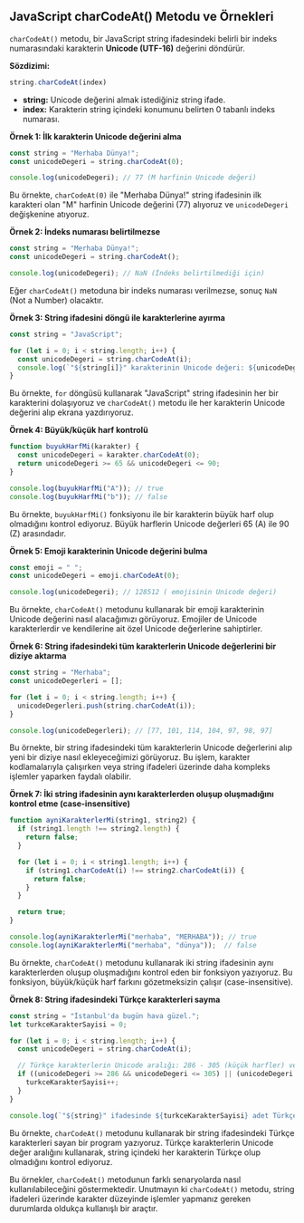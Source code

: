 ## JavaScript charCodeAt() Metodu ve Örnekleri

`charCodeAt()` metodu, bir JavaScript string ifadesindeki belirli bir indeks numarasındaki karakterin **Unicode (UTF-16)** değerini döndürür. 

**Sözdizimi:**

```javascript
string.charCodeAt(index)
```

* **string:** Unicode değerini almak istediğiniz string ifade.
* **index:** Karakterin string içindeki konumunu belirten 0 tabanlı indeks numarası. 

**Örnek 1: İlk karakterin Unicode değerini alma**

```javascript
const string = "Merhaba Dünya!";
const unicodeDegeri = string.charCodeAt(0);

console.log(unicodeDegeri); // 77 (M harfinin Unicode değeri)
```

Bu örnekte, `charCodeAt(0)` ile "Merhaba Dünya!" string ifadesinin ilk karakteri olan "M" harfinin Unicode değerini (77) alıyoruz ve `unicodeDegeri` değişkenine atıyoruz.

**Örnek 2: İndeks numarası belirtilmezse**

```javascript
const string = "Merhaba Dünya!";
const unicodeDegeri = string.charCodeAt();

console.log(unicodeDegeri); // NaN (İndeks belirtilmediği için)
```

Eğer `charCodeAt()` metoduna bir indeks numarası verilmezse, sonuç `NaN` (Not a Number) olacaktır. 

**Örnek 3: String ifadesini döngü ile karakterlerine ayırma**

```javascript
const string = "JavaScript";

for (let i = 0; i < string.length; i++) {
  const unicodeDegeri = string.charCodeAt(i);
  console.log(`"${string[i]}" karakterinin Unicode değeri: ${unicodeDegeri}`);
}
```

Bu örnekte, `for` döngüsü kullanarak "JavaScript" string ifadesinin her bir karakterini dolaşıyoruz ve `charCodeAt()` metodu ile her karakterin Unicode değerini alıp ekrana yazdırıyoruz. 

**Örnek 4: Büyük/küçük harf kontrolü**

```javascript
function buyukHarfMi(karakter) {
  const unicodeDegeri = karakter.charCodeAt(0);
  return unicodeDegeri >= 65 && unicodeDegeri <= 90;
}

console.log(buyukHarfMi("A")); // true
console.log(buyukHarfMi("b")); // false
```

Bu örnekte, `buyukHarfMi()` fonksiyonu ile bir karakterin büyük harf olup olmadığını kontrol ediyoruz.  Büyük harflerin Unicode değerleri 65 (A) ile 90 (Z) arasındadır.


**Örnek 5: Emoji karakterinin Unicode değerini bulma**

```javascript
const emoji = " ";
const unicodeDegeri = emoji.charCodeAt(0);

console.log(unicodeDegeri); // 128512 ( emojisinin Unicode değeri)
```

Bu örnekte, `charCodeAt()` metodunu kullanarak bir emoji karakterinin Unicode değerini nasıl alacağımızı görüyoruz. Emojiler de Unicode karakterlerdir ve kendilerine ait özel Unicode değerlerine sahiptirler.

**Örnek 6: String ifadesindeki tüm karakterlerin Unicode değerlerini bir diziye aktarma**

```javascript
const string = "Merhaba";
const unicodeDegerleri = [];

for (let i = 0; i < string.length; i++) {
  unicodeDegerleri.push(string.charCodeAt(i));
}

console.log(unicodeDegerleri); // [77, 101, 114, 104, 97, 98, 97]
```

Bu örnekte, bir string ifadesindeki tüm karakterlerin Unicode değerlerini alıp yeni bir diziye nasıl ekleyeceğimizi görüyoruz. Bu işlem, karakter kodlamalarıyla çalışırken veya string ifadeleri üzerinde daha kompleks işlemler yaparken faydalı olabilir.

**Örnek 7:  İki string ifadesinin aynı karakterlerden oluşup oluşmadığını kontrol etme (case-insensitive)**

```javascript
function ayniKarakterlerMi(string1, string2) {
  if (string1.length !== string2.length) {
    return false;
  }

  for (let i = 0; i < string1.length; i++) {
    if (string1.charCodeAt(i) !== string2.charCodeAt(i)) {
      return false;
    }
  }

  return true;
}

console.log(ayniKarakterlerMi("merhaba", "MERHABA")); // true
console.log(ayniKarakterlerMi("merhaba", "dünya"));  // false
```

Bu örnekte, `charCodeAt()` metodunu kullanarak iki string ifadesinin aynı karakterlerden oluşup oluşmadığını kontrol eden bir fonksiyon yazıyoruz. Bu fonksiyon, büyük/küçük harf farkını gözetmeksizin çalışır (case-insensitive).

**Örnek 8: String ifadesindeki Türkçe karakterleri sayma**

```javascript
const string = "İstanbul'da bugün hava güzel.";
let turkceKarakterSayisi = 0;

for (let i = 0; i < string.length; i++) {
  const unicodeDegeri = string.charCodeAt(i);

  // Türkçe karakterlerin Unicode aralığı: 286 - 305 (küçük harfler) ve 350 - 355 (büyük harfler)
  if ((unicodeDegeri >= 286 && unicodeDegeri <= 305) || (unicodeDegeri >= 350 && unicodeDegeri <= 355)) {
    turkceKarakterSayisi++;
  }
}

console.log(`"${string}" ifadesinde ${turkceKarakterSayisi} adet Türkçe karakter bulunmaktadır.`);
```

Bu örnekte, `charCodeAt()` metodunu kullanarak bir string ifadesindeki Türkçe karakterleri sayan bir program yazıyoruz.  Türkçe karakterlerin Unicode değer aralığını kullanarak, string içindeki her karakterin Türkçe olup olmadığını kontrol ediyoruz.

Bu örnekler, `charCodeAt()` metodunun farklı senaryolarda nasıl kullanılabileceğini göstermektedir. Unutmayın ki `charCodeAt()` metodu, string ifadeleri üzerinde karakter düzeyinde işlemler yapmanız gereken durumlarda oldukça kullanışlı bir araçtır. 
